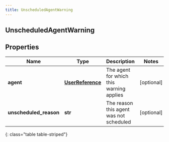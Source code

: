```yaml
---
title: UnscheduledAgentWarning
---
```

## UnscheduledAgentWarning

## Properties

|Name | Type | Description | Notes|
|------------ | ------------- | ------------- | -------------|
| **agent** | [**UserReference**](UserReference.html) | The agent for which this warning applies | [optional] |
| **unscheduled_reason** | **str** | The reason this agent was not scheduled | [optional] |
{: class="table table-striped"}


